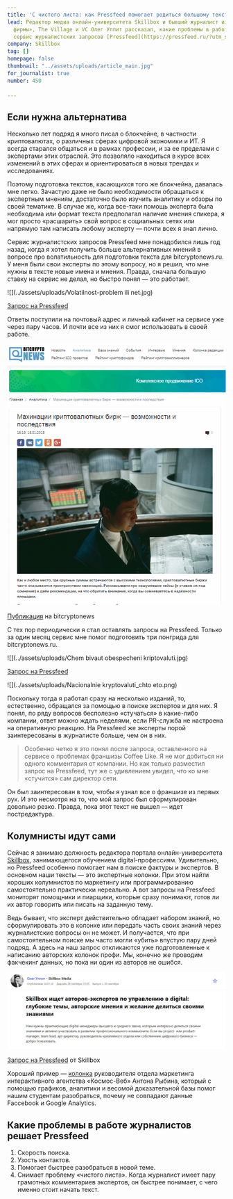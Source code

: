 ```yaml
---
title: 'С чистого листа: как Pressfeed помогает родиться большому тексту'
lead: Редактор медиа онлайн-университета Skillbox и бывший журналист изданий «Секрет
  фирмы», The Village и VC Олег Уппит рассказал, какие проблемы в работе автора решает
  сервис журналистских запросов [Pressfeed](https://pressfeed.ru/?utm_source=news&utm_medium=intro&utm_campaign=lead&utm_content=kak-pressfeed-pomogaet-roditsya-bolshomu-tekstu).
company: Skillbox
tag: []
homepage: false
thumbnail: "../assets/uploads/article_main.jpg"
for_journalist: true
number: 450

---
```

## Если нужна альтернатива

Несколько лет подряд я много писал о блокчейне, в частности криптовалютах, о различных сферах цифровой экономики и ИТ. Я всегда старался общаться и в рамках профессии, и за ее пределами с экспертами этих отраслей. Это позволяло находиться в курсе всех изменений в этих сферах и ориентироваться в новых трендах и исследованиях.

Поэтому подготовка текстов, касающихся того же блокчейна, давалась мне легко. Зачастую даже не было необходимости обращаться к экспертным мнениям, достаточно было изучить аналитику и обзоры по своей тематике. В случае же, когда все-таки помощь эксперта была необходима или формат текста предполагал наличие мнения спикера, я мог просто «расшарить» свой вопрос в социальных сетях или напрямую там написать любому эксперту — почти всех я знал лично.

Сервис журналистских запросов Pressfeed мне понадобился лишь год назад, когда я хотел получить больше альтернативных мнений в вопросе про волатильность для подготовки текста для bitcryptonews.ru. У меня были свои эксперты по этому вопросу, но я решил, что мне нужны в тексте новые имена и мнения. Правда, сначала большую ставку на сервис не делал, но быстро понял — это работает.

![](../assets/uploads/Volatilnost-problem ili net.jpg)

[Запрос на Pressfeed](https://pressfeed.ru/query/39090)

Ответы поступили на почтовый адрес и личный кабинет на сервисе уже через пару часов. И почти все из них я смог использовать в своей работе.

![](../assets/uploads/Mahinacii_kryptovalutnih_birzh.png)

[Публикация](https://bitcryptonews.ru/analytics/kriptovalyutnyij-puzyir) на bitcryptonews

С тех пор периодически я стал оставлять запросы на Pressfeed. Только за один месяц сервис мне помог подготовить три лонгрида для bitcryptonews.ru.

![](../assets/uploads/Chem bivaut obespecheni kriptovaluti.jpg)

[Запрос на Pressfeed](https://pressfeed.ru/query/39613)

![](../assets/uploads/Nacionalnie kryptovaluti_chto eto.png)

Поскольку тогда я работал сразу на несколько изданий, то, естественно, обращался за помощью в поиске экспертов и для них. Я понял, по ряду вопросов бесполезно «стучаться» в какие-либо компании, ответ можно ждать неделями, если PR-служба не настроена на оперативную реакцию. На Pressfeed же эксперты порой заинтересованы в журналисте больше, чем он в них.

> Особенно четко я это понял после запроса, оставленного на сервисе о проблемах франшизы Coffee Like. Я не мог добиться ни одного комментария от компании. Но как только разместил запрос на Pressfeed, тут же с удивлением увидел, что ко мне «стучится» сам директор сети.

Он был заинтересован в том, чтобы я узнал все о франшизе из первых рук. И это несмотря на то, что мой запрос был сформулирован довольно резко. Правда, пока этот текст не вышел — идет постредактура.

## Колумнисты идут сами

Сейчас я занимаю должность редактора портала онлайн-университета [Skillbox](https://skillbox.ru/), занимающегося обучением digital-профессиям. Удивительно, но Pressfeed особенно помогает нам в поиске фактуры и экспертов. В основном наши тексты — это экспертные колонки. При этом найти хороших колумнистов по маркетингу или программированию самостоятельно практически нереально. А вот запросы на Pressfeed мониторят помощники и пиарщики, которые сразу понимают, готов ли их автор говорить или писать на заданную тему.

Ведь бывает, что эксперт действительно обладает набором знаний, но сформулировать это в колонке или передать часть своих знаний через журналистские вопросы он не может. И получается, что при самостоятельном поиске мы часто могли «убить» впустую пару дней подряд. А здесь на наш запрос откликаются уже подготовленные к написанию авторских колонок профи. Мы, конечно же проводим факчекинг данных, но пока ни один из авторов не ошибся.

![](../assets/uploads/Skillbox_ishet_avtorov.jpg)

[Запрос на Pressfeed](https://pressfeed.ru/query/58059) от Skillbox

Хороший пример — [колонка](https://skillbox.ru/media/marketing/nesovpadenie_dannykh_v_facebook_i_google_analytics/) руководителя отдела маркетинга интерактивного агентства «Космос-Веб» Антона Рыбина, который с помощью графиков, аналитики и весомой доказательной базы помог нашим студентам разобраться, почему не совпадают данные Faccebook и Google Analytics.

## Какие проблемы в работе журналистов решает Pressfeed

1. Скорость поиска.
2. Узость контактов.
3. Помогает быстрее разобраться в новой теме.
4. Снимает проблему «чистого листа». Когда журналист имеет пару грамотных комментариев экспертов, он быстрее понимает, с чего именно стоит начать текст.